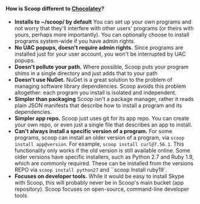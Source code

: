 #### How is Scoop different to [Chocolatey](http://chocolatey.org)?

* **Installs to ~/scoop/ by default** You can set up your own programs and not worry that they'll interfere with other users' programs (or theirs with yours, perhaps more importantly). You can optionally choose to install programs system-wide if you have admin rights.
* **No UAC popups, doesn't require admin rights.** Since programs are installed just for your user account, you won't be interrupted by UAC popups.
* **Doesn't pollute your path.** Where possible, Scoop puts your program shims in a single directory and just adds that to your path
* **Doesn't use NuGet.** NuGet is a great solution to the problem of managing software library dependencies. Scoop avoids this problem altogether: each program you install is isolated and independent.
* **Simpler than packaging** Scoop isn't a package manager, rather it reads plain JSON manifests that describe how to install a program and its dependencies.
* **Simpler app repo.** Scoop just uses git for its app repo. You can create your own repo, or even just a single file that describes an app to install.
* **Can't always install a specific version of a program.** For some programs, scoop can install an older version of a program, via `scoop install app@version`. For example, `scoop install curl@7.56.1`. This functionality only works if the old version is still available online. Some older versions have specific installers, such as Python 2.7 and Ruby 1.9, which are commonly required. These can be installed from the versions REPO via `scoop install python27` and ``scoop Install ruby19`.
* **Focuses on developer tools.** While it would be easy to install Skype with Scoop, this will probably never be in Scoop's main bucket (app repository). Scoop focuses on open-source, command-line developer tools.